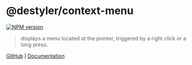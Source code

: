 # @destyler/context-menu

[![NPM version](https://img.shields.io/npm/v/@destyler/context-menu?color=a1b858&label=)](https://www.npmjs.com/package/@destyler/context-menu)

> displays a menu located at the pointer, triggered by a right click or a long press.

[GitHub](https://github.com/destyler/destyler) | [Documentation](https://destyler-dev.zeabur.app/)
